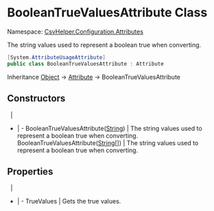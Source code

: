 # BooleanTrueValuesAttribute Class

Namespace: [CsvHelper.Configuration.Attributes](/api/CsvHelper.Configuration.Attributes)

The string values used to represent a boolean true when converting.

```cs
[System.AttributeUsageAttribute]
public class BooleanTrueValuesAttribute : Attribute
```

Inheritance [Object](https://docs.microsoft.com/en-us/dotnet/api/system.object) -> [Attribute](https://docs.microsoft.com/en-us/dotnet/api/system.attribute) -> BooleanTrueValuesAttribute

## Constructors
&nbsp; | &nbsp;
- | -
BooleanTrueValuesAttribute([String](https://docs.microsoft.com/en-us/dotnet/api/system.string)) | The string values used to represent a boolean true when converting.
BooleanTrueValuesAttribute([String[]](https://docs.microsoft.com/en-us/dotnet/api/system.string[])) | The string values used to represent a boolean true when converting.

## Properties
&nbsp; | &nbsp;
- | -
TrueValues | Gets the true values.
